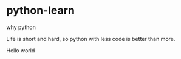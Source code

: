 # python-learn

why python

Life is short and hard, so python with less code is better than more.

Hello world


